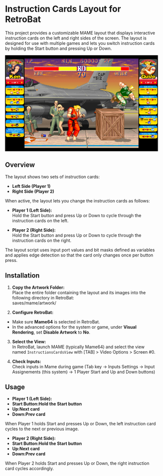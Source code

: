 # Instruction Cards Layout for RetroBat

This project provides a customizable MAME layout that displays interactive instruction cards on the left and right sides of the screen. The layout is designed for use with multiple games and lets you switch instruction cards by holding the Start button and pressing Up or Down.

<img src="https://github.com/Nelfe80/RetroBat-Instruction-Cards/blob/master/_img/sf2ce.png"/>

## Overview

The layout shows two sets of instruction cards:
- **Left Side (Player 1)**
- **Right Side (Player 2)**

When active, the layout lets you change the instruction cards as follows:

- **Player 1 (Left Side):**  
  Hold the Start button and press Up or Down to cycle through the instruction cards on the left.

- **Player 2 (Right Side):**  
  Hold the Start button and press Up or Down to cycle through the instruction cards on the right.

The layout script uses input port values and bit masks defined as variables and applies edge detection so that the card only changes once per button press.

## Installation

1. **Copy the Artwork Folder:**  
   Place the entire folder containing the layout and its images into the following directory in RetroBat:  
saves/mame/artwork/

2. **Configure RetroBat:**  
- Make sure **Mame64** is selected in RetroBat.
- In the advanced options for the system or game, under **Visual Rendering**, set **Disable Artwork** to **No**.

3. **Select the View:**  
In RetroBat, launch MAME (typically Mame64) and select the view named `InstructionsCardsView` with [TAB] > Video Options > Screen #0.

4. **Check Inputs:**  
Check inputs in Mame during game (Tab key -> Inputs Settings -> Input Assignements (this system) -> 1 Player Start and Up and Down buttons)

## Usage

- **Player 1 (Left Side):**  
- **Start Button:Hold the Start button**
- **Up:Next card**
- **Down:Prev card**

When Player 1 holds Start and presses Up or Down, the left instruction card cycles to the next or previous image.

- **Player 2 (Right Side):**  
- **Start Button:Hold the Start button**
- **Up:Next card**
- **Down:Prev card**

When Player 2 holds Start and presses Up or Down, the right instruction card cycles accordingly.


